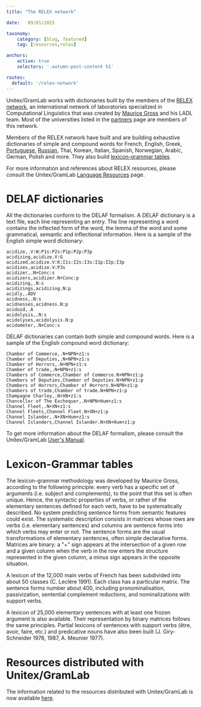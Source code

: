 ```yaml
---
title: "The RELEX network"

date:   09/01/2015

taxonomy:
    category: [blog, featured]
    tag: [resources,relex]

anchors:
    active: true
    selectors: '.autumn-post-content h1'

routes:
  default: '/relex-network'    
---
```


Unitex/GramLab works with dictionaries built by the members of the [RELEX network](http://infolingu.univ-mlv.fr/english/Relex/Relex.html?target=_blank), an international network of laboratories specialized in Computational Linguistics that was created by <a target="_blank" href="https://en.wikipedia.org/wiki/Maurice_Gross">Maurice Gross</a> and his LADL team. Most of the universities listed in the [partners](../unitexgramlab-partners) page are members of this network. 

Members of the RELEX network have built and are building exhaustive dictionaries of simple and compound words for French, English, Greek, [Portuguese](http://label.ist.utl.pt/en/index.html), [Russian](http://www.cis.uni-muenchen.de), Thai, Korean, Italian, Spanish, Norwegian, Arabic, German, Polish and more. They also build [lexicon-grammar tables](#lexicon-grammar-tables). 

For more information and references about RELEX resources, please consult the Unitex/GramLab [Language Resources](/language-resources) page.

# DELAF dictionaries

All the dictionaries conform to the DELAF formalism. A DELAF dictionary is a text file, each line representing an entry. The line representing a word contains the inflected form of the word, the lemma of the word and some grammatical, semantic and inflectional information. Here is a sample of the English simple word dictionary:

    acidize,.V:W:P1s:P2s:P1p:P2p:P3p
    acidizing,acidize.V:G
    acidized,acidize.V:K:I1s:I2s:I3s:I1p:I2p:I3p
    acidizes,acidize.V:P3s
    acidizer,.N+Conc:s
    acidizers,acidizer.N+Conc:p
    acidizing,.N:s
    acidizings,acidizing.N:p
    acidly,.ADV
    acidness,.N:s
    acidnesses,acidness.N:p
    acidoid,.A
    acidolysis,.N:s
    acidolyses,acidolysis.N:p
    acidometer,.N+Conc:s 

DELAF dictionaries can contain both simple and compound words. Here is a sample of the English compound word dictionary:

    Chamber of Commerce,.N+NPN+z1:s
    Chamber of Deputies,.N+NPN+z1:s
    Chamber of Horrors,.N+NPN+z1:s
    Chamber of trade,.N+NPN+z1:s
    Chambers of Commerce,Chamber of Commerce.N+NPN+z1:p
    Chambers of Deputies,Chamber of Deputies.N+NPN+z1:p
    Chambers of Horrors,Chamber of Horrors.N+NPN+z1:p
    Chambers of trade,Chamber of trade.N+NPN+z1:p
    Champagne Charley,.N+XN+z1:s
    Chancellor of The Exchequer,.N+NPN+Hum+z1:s
    Channel Fleet,.N+XN+z1:s
    Channel Fleets,Channel Fleet.N+XN+z1:p
    Channel Islander,.N+XN+Hum+z1:s
    Channel Islanders,Channel Islander.N+XN+Hum+z1:p

To get more information about the DELAF formalism, please consult the Unitex/GramLab [User's Manual](http://releases.unitexgramlab.org/latest-stable/man).

# Lexicon-Grammar tables

The lexicon-grammar methodology was developed by Maurice Gross, according to the following principle: every verb has a specific set of arguments (i.e. subject and complements), to the point that this set is often unique. Hence, the syntactic properties of verbs, or rather of the elementary sentences defined for each verb, have to be systematically described. No system predicting sentence forms from semantic features could exist. The systematic description consists in matrices whose rows are verbs (i.e. elementary sentences) and columns are sentence forms into which verbs may enter or not. The sentence forms are the usual transformations of elementary sentences, often simple declarative forms. Matrices are binary: a "+" sign appears at the intersection of a given row and a given column when the verb in the row enters the structure represented in the given column, a minus sign appears in the opposite situation.

A lexicon of the 12,000 main verbs of French has been subdivided into about 50 classes (C. Leclère 1991). Each class has a particular matrix. The sentence forms number about 400, including pronominalisation, passivization, sentential complement reductions, and nominalizations with support verbs.

A lexicon of 25,000 elementary sentences with at least one frozen argument is also available. Their representation by binary matrices follows the same principles. Partial lexicons of sentences with support verbs (être, avoir, faire, etc.) and predicative nouns have also been built (J. Giry-Schneider 1978, 1987, A. Meunier 1977). 

# Resources distributed with Unitex/GramLab

The information related to the resources distributed with Unitex/GramLab is now available [here](../language-resources).
